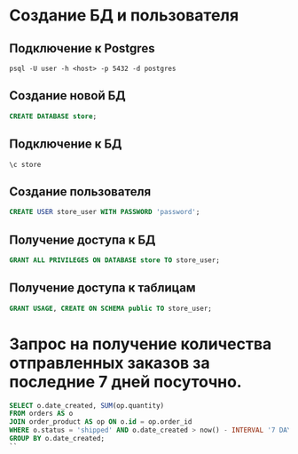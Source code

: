 # Создание БД и пользователя

## Подключение к Postgres
```shell
psql -U user -h <host> -p 5432 -d postgres
```

## Создание новой БД
```sql
CREATE DATABASE store;
```

## Подключение к БД
```shell
\c store
```

## Создание пользователя
```sql
CREATE USER store_user WITH PASSWORD 'password';
```

## Получение доступа к БД
```sql
GRANT ALL PRIVILEGES ON DATABASE store TO store_user;
```

## Получение доступа к таблицам
```sql
GRANT USAGE, CREATE ON SCHEMA public TO store_user;
```

# Запрос на получение количества отправленных заказов за последние 7 дней посуточно.
```sql
SELECT o.date_created, SUM(op.quantity) 
FROM orders AS o
JOIN order_product AS op ON o.id = op.order_id
WHERE o.status = 'shipped' AND o.date_created > now() - INTERVAL '7 DAY'
GROUP BY o.date_created; 
``
